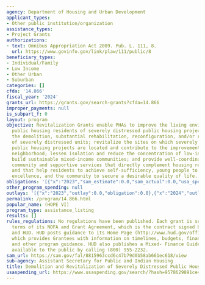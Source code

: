 ```yaml
---
agency: Department of Housing and Urban Development
applicant_types:
- Other public institution/organization
assistance_types:
- Project Grants
authorizations:
- text: Omnibus Appropriation Act 2009. Pub. L. 111, 8.
  url: https://www.govinfo.gov/link/plaw/111/public/8
beneficiary_types:
- Individual/Family
- Low Income
- Other Urban
- Suburban
categories: []
cfda: '14.866'
fiscal_year: '2024'
grants_url: https://grants.gov/search-grants?cfda=14.866
improper_payments: null
is_subpart_f: 0
layout: program
objective: Revitalization Grants enable PHAs to improve the living environment for
  public housing residents of severely distressed public housing projects through
  the demolition, substantial rehabilitation, reconfiguration, and/or replacement
  of severely distressed units; revitalize the sites on which severely distressed
  public housing projects are located and contribute to the improvement of the surrounding
  neighborhood; lessen isolation and reduce the concentration of low-income families;
  build sustainable mixed-income communities; and provide well-coordinated, results-based
  community and supportive services that directly complement housing redevelopment
  and that help residents to achieve self-sufficiency, young people to obtain educational
  excellence, and the community to secure a desirable quality of life.
obligations: '[{"x":"2023","sam_estimate":0.0,"sam_actual":0.0,"usa_spending_actual":0.0},{"x":"2024","sam_estimate":0.0,"sam_actual":0.0,"usa_spending_actual":1161135.73},{"x":"2025","sam_estimate":0.0,"sam_actual":0.0,"usa_spending_actual":0.0}]'
other_program_spending: null
outlays: '[{"x":"2023","outlay":0.0,"obligation":0.0},{"x":"2024","outlay":861846.0,"obligation":1161135.73},{"x":"2025","outlay":0.0,"obligation":0.0}]'
permalink: /program/14.866.html
popular_name: (HOPE VI)
program_type: assistance_listing
results: []
rules_regulations: No regulations have been published. Each grant is subject to the
  terms of its NOFA and Grant Agreement, which is the contract signed by the Grantee
  and HUD. HUD posts guidance to its Home Page (http://www.hud.gov/offices/pih/programs/ph/hope6/)
  which provides Grantees with information on timelines, budgets, financial instructions,
  and other program guidance. HUD also publishes a Mixed- Finance Guidebook that is
  available to the public by calling (800) 955-2232.
sam_url: https://sam.gov/fal/8815963ccd6c47b79d0b58ab661ec618/view
sub-agency: Assistant Secretary for Public and Indian Housing
title: Demolition and Revitalization of Severely Distressed Public Housing
usaspending_url: https://www.usaspending.gov/search/?hash=9578629891ce42219bbf9eb4fbb5421d
---
```

